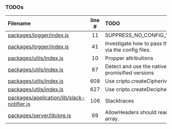 ### TODOs

| Filename                                                                                      | line # | TODO                                                     |
| :-------------------------------------------------------------------------------------------- | :----: | :------------------------------------------------------- |
| [packages/logger/index.js](packages/logger/index.js#L11)                                      |   11   | SUPPRESS_NO_CONFIG_WARNING                               |
| [packages/logger/index.js](packages/logger/index.js#L41)                                      |   41   | Investigate how to pass the stream via the config files. |
| [packages/utils/index.js](packages/utils/index.js#L10)                                        |   10   | Propper attributions                                     |
| [packages/utils/index.js](packages/utils/index.js#L87)                                        |   87   | Detect and use the native promisified versions           |
| [packages/utils/index.js](packages/utils/index.js#L608)                                       |  608   | Use cripto.createCipheriv                                |
| [packages/utils/index.js](packages/utils/index.js#L627)                                       |  627   | Use cripto.createDecipheriv                              |
| [packages/application/lib/slack-notifier.js](packages/application/lib/slack-notifier.js#L106) |  106   | Stacktraces                                              |
| [packages/server/lib/pre.js](packages/server/lib/pre.js#L69)                                  |   69   | AllowHeaders should read as an array.                    |
